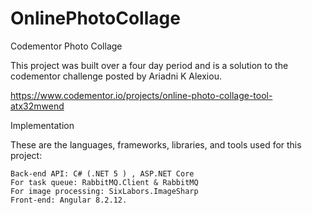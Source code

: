 # OnlinePhotoCollage
Codementor Photo Collage

This project was built over a four day period and is a solution to the codementor challenge posted by Ariadni K Alexiou.

https://www.codementor.io/projects/online-photo-collage-tool-atx32mwend

Implementation

These are the languages, frameworks, libraries, and tools used for this project:

    Back-end API: C# (.NET 5 ) , ASP.NET Core
    For task queue: RabbitMQ.Client & RabbitMQ 
    For image processing: SixLabors.ImageSharp
    Front-end: Angular 8.2.12.
